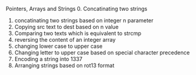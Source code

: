 Pointers, Arrays and Strings
0. Concatinating two strings
1. concatinating two strings based on integer n parameter
2. Copying src text to dest based on n value
3. Comparing two texts which is equivalent to strcmp
4. reversing the content of an integer array
5. changing lower case to upper case
6. Changing letter to upper case based on special character precedence
7. Encoding a string into 1337
8. Arranging strings based on rot13 format
